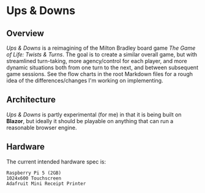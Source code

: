 # Ups & Downs

## Overview
_Ups & Downs_ is a reimagining of the Milton Bradley board game _The Game of Life: Twists & Turns_. 
The goal is to create a similar overall game, but with streamlined turn-taking, more agency/control for each player, and more dynamic situations both from one turn to the next, and between subsequent game sessions. See the flow charts in the root Markdown files for a rough idea of the differences/changes I'm working on implementing.

## Architecture
_Ups & Downs_ is partly experimental (for me) in that it is being built on **Blazor**, but ideally it should be playable on anything that can run a reasonable browser engine. 

## Hardware
The current intended hardware spec is:
```
Raspberry Pi 5 (2GB)
1024x600 Touchscreen
Adafruit Mini Receipt Printer
```

